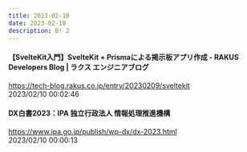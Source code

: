 ```yaml
---
title: 2023-02-10
date: 2023-02-10
description: B! 2
---
```


#### 【SvelteKit入門】SvelteKit + Prismaによる掲示板アプリ作成 - RAKUS Developers Blog | ラクス エンジニアブログ
https://tech-blog.rakus.co.jp/entry/20230209/sveltekit<br>
2023/02/10 00:02:46<br>


#### DX白書2023：IPA 独立行政法人 情報処理推進機構
https://www.ipa.go.jp/publish/wp-dx/dx-2023.html<br>
2023/02/10 00:00:13<br>



